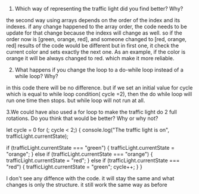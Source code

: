 1. Which way of representing the traffic light did you find better? Why? 

the second way using arrays depends on the order of the index and its indexes. if any change happened to the array order, the code needs to be update for that change because the indexs will change as well.  so if the order now is [green, orange, red], and someone changed to [red, orange, red] results of the code would be different
but in first one, it check the current color and sets exactly the next one. As an example, if the color is orange it will be always changed to red. which make it more reliable.

2. What happens if you change the loop to a do-while loop instead of a while loop? Why?

in this code there will be no difference. but if we set an initial value for cycle which is equal to while loop condition( cycle =2), then the do while loop will run one time then stops. but while loop will not run at all.

3.We could have also used a for loop to make the traffic light do 2 full rotations. Do you think that would be better? Why or why not?

let cycle = 0
for (; cycle < 2;) {
  console.log("The traffic light is on", trafficLight.currentState);

  if (trafficLight.currentState === "green") {
    trafficLight.currentState = "orange";
  } else if (trafficLight.currentState === "orange") {
    trafficLight.currentState = "red";
  } else if (trafficLight.currentState === "red") {
    trafficLight.currentState = "green";
    cycle++; 
  }
}

I don't see any diffence with the code. it will stay the same and what changes is only the structure. it still work the same way as before
